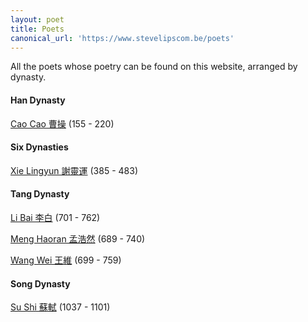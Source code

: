 ```yaml
---
layout: poet
title: Poets
canonical_url: 'https://www.stevelipscom.be/poets'
---
```

All the poets whose poetry can be found on this website, arranged by dynasty.

#### Han Dynasty
[Cao Cao 曹操](/poets/cao-cao-曹操) (155 - 220)
#### Six Dynasties
[Xie Lingyun 謝靈運](/poets/xie-lingyun-謝靈運) (385 - 483)
#### Tang Dynasty
[Li Bai 李白](/poets/li-bai-李白) (701 - 762)

[Meng Haoran 孟浩然](/poets/meng-haoran-孟浩然) (689 - 740)

[Wang Wei 王維](/poets/wang-wei-王維) (699 - 759)
#### Song Dynasty
[Su Shi 蘇軾](/poets/su-shi-蘇軾) (1037 - 1101)
